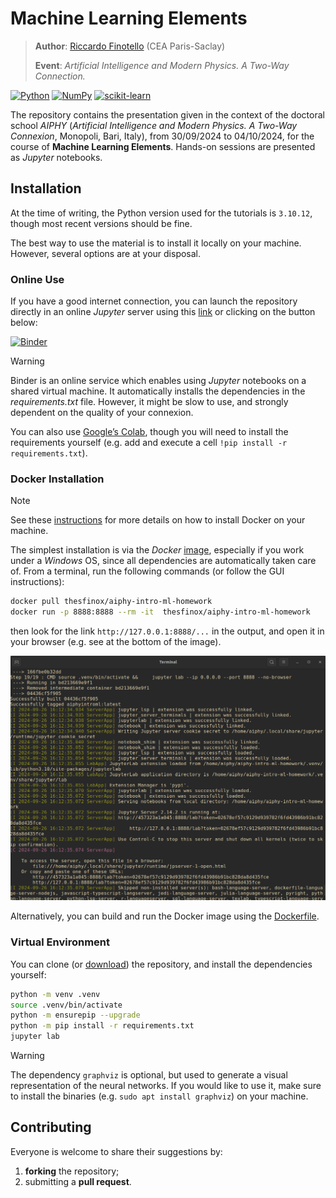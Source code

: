 # Machine Learning Elements

> **Author**: [Riccardo Finotello](riccardo.finotello@cea.fr) (CEA Paris-Saclay)
>
> **Event**: _Artificial Intelligence and Modern Physics. A Two-Way Connection._

[![Python](https://img.shields.io/badge/python-3670A0?style=for-the-badge&logo=python&logoColor=ffdd54)](https://www.python.org/)
[![NumPy](https://img.shields.io/badge/numpy-%23013243.svg?style=for-the-badge&logo=numpy&logoColor=white)](https://numpy.org/)
[![scikit-learn](https://img.shields.io/badge/scikit--learn-%23F7931E.svg?style=for-the-badge&logo=scikit-learn&logoColor=white)](https://scikit-learn.org)

The repository contains the presentation given in the context of the doctoral school _AIPHY_ (_Artificial Intelligence and Modern Physics. A Two-Way Connexion_, Monopoli, Bari, Italy), from 30/09/2024 to 04/10/2024, for the course of **Machine Learning Elements**.
Hands-on sessions are presented as _Jupyter_ notebooks.

## Installation

At the time of writing, the Python version used for the tutorials is `3.10.12`, though most recent versions should be fine.

The best way to use the material is to install it locally on your machine.
However, several options are at your disposal.

### Online Use

If you have a good internet connection, you can launch the repository directly in an online _Jupyter_ server using this [link](https://mybinder.org/v2/gh/thesfinox/aiphy-intro-ml-homework/HEAD) or clicking on the button below:

[![Binder](https://mybinder.org/badge_logo.svg)](https://mybinder.org/v2/gh/thesfinox/aiphy-intro-ml-homework/HEAD)

> [!WARNING]
> Binder is an online service which enables using _Jupyter_ notebooks on a shared virtual machine. It automatically installs the dependencies in the _requirements.txt_ file. However, it might be slow to use, and strongly dependent on the quality of your connexion.

You can also use [Google’s Colab](https://githubtocolab.com/thesfinox/aiphy-intro-ml-homework), though you will need to install the requirements yourself (e.g. add and execute a cell `!pip install -r requirements.txt`).

### Docker Installation

> [!NOTE]
> See these [instructions](https://docs.docker.com/get-started/get-docker/) for more details on how to install Docker on your machine.

The simplest installation is via the _Docker_ [image](https://hub.docker.com/repository/docker/thesfinox/aiphy-intro-ml-homework), especially if you work under a _Windows_ OS, since all dependencies are automatically taken care of.
From a terminal, run the following commands (or follow the GUI instructions):

```bash
docker pull thesfinox/aiphy-intro-ml-homework
docker run -p 8888:8888 --rm -it  thesfinox/aiphy-intro-ml-homework
```

then look for the link `http://127.0.0.1:8888/...` in the output, and open it in your browser (e.g. see at the bottom of the image).

![Docker](img/docker.png)

Alternatively, you can build and run the Docker image using the [Dockerfile](./Dockerfile).

### Virtual Environment

You can clone (or [download](https://github.com/thesfinox/aiphy-intro-ml-homework/releases)) the repository, and install the dependencies yourself:

```bash
python -m venv .venv
source .venv/bin/activate
python -m ensurepip --upgrade
python -m pip install -r requirements.txt
jupyter lab
```

> [!WARNING]
> The dependency `graphviz` is optional, but used to generate a visual representation of the neural networks. If you would like to use it, make sure to install the binaries (e.g. `sudo apt install graphviz`) on your machine.

## Contributing

Everyone is welcome to share their suggestions by:

1. **forking** the repository;
2. submitting a **pull request**.
